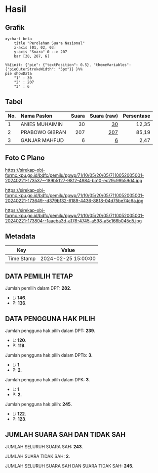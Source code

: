 # Hasil

## Grafik

```mermaid
xychart-beta
    title "Perolehan Suara Nasional"
    x-axis [01, 02, 03]
    y-axis "Suara" 0 --> 207
    bar [30, 207, 6]
```

```mermaid
%%{init: {"pie": {"textPosition": 0.5}, "themeVariables": {"pieOuterStrokeWidth": "5px"}} }%%
pie showData
    "1" : 30
    "2" : 207
    "3" : 6
```

## Tabel

| No. | Nama Paslon    | Suara | Suara (raw) | Persentase |
|:--- |:-------------- | -----:| -----------:| ----------:|
| 1   | ANIES MUHAIMIN | 30    | [30][p-1]   | 12,35      |
| 2   | PRABOWO GIBRAN | 207   | [207][p-2]  | 85,19      |
| 3   | GANJAR MAHFUD  | 6     | [6][p-3]    | 2,47       |


[p-1]: https://github.com/gigit-pemilu/pemilu-2024/blob/main/pilpres/hitung-suara/sub/71-sulawesi-utara/sub/10-bolaang-mongondow-timur/sub/05-modayag-barat/sub/2005-moyongkota-baru/sub/001-tps/sub/paslon-1.txt
[p-2]: https://github.com/gigit-pemilu/pemilu-2024/blob/main/pilpres/hitung-suara/sub/71-sulawesi-utara/sub/10-bolaang-mongondow-timur/sub/05-modayag-barat/sub/2005-moyongkota-baru/sub/001-tps/sub/paslon-2.txt
[p-3]: https://github.com/gigit-pemilu/pemilu-2024/blob/main/pilpres/hitung-suara/sub/71-sulawesi-utara/sub/10-bolaang-mongondow-timur/sub/05-modayag-barat/sub/2005-moyongkota-baru/sub/001-tps/sub/paslon-3.txt

## Foto C Plano

https://sirekap-obj-formc.kpu.go.id/bdfc/pemilu/ppwp/71/10/05/20/05/7110052005001-20240221-173537--189b5127-9812-4984-ba10-ec29c99b59d4.jpg

https://sirekap-obj-formc.kpu.go.id/bdfc/pemilu/ppwp/71/10/05/20/05/7110052005001-20240221-173649--d379bf32-6189-4436-8818-04d75be74c6a.jpg

https://sirekap-obj-formc.kpu.go.id/bdfc/pemilu/ppwp/71/10/05/20/05/7110052005001-20240221-173804--1aaeba3d-a176-4745-a598-a5c166b045d5.jpg


## Metadata

| Key        | Value               |
| ---------- | ------------------- |
| Time Stamp | 2024-02-25 15:00:00 |


## DATA PEMILIH TETAP

Jumlah pemilih dalam DPT: **282**.
 * L: **146**.
 * P: **136**.

## DATA PENGGUNA HAK PILIH

Jumlah pengguna hak pilih dalam DPT: **239**.
 * L: **120**.
 * P: **119**.

Jumlah pengguna hak pilih dalam DPTb: **3**.
 * L: **1**.
 * P: **2**.

Jumlah pengguna hak pilih dalam DPK: **3**.
 * L: **1**.
 * P: **2**.

Jumlah pengguna hak pilih: **245**.
 * L: **122**.
 * P: **123**.

## JUMLAH SUARA SAH DAN TIDAK SAH

JUMLAH SELURUH SUARA SAH: **243**.

JUMLAH SUARA TIDAK SAH: **2**.

JUMLAH SELURUH SUARA SAH DAN SUARA TIDAK SAH: **245**.


